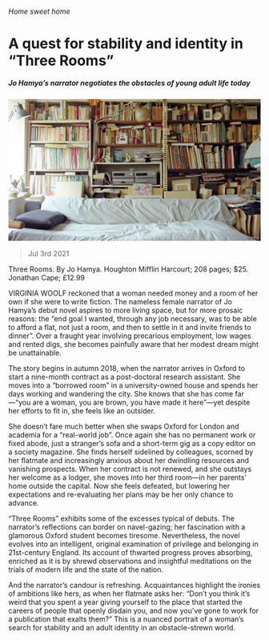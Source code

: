 ###### Home sweet home

# A quest for stability and identity in “Three Rooms” 

##### Jo Hamya’s narrator negotiates the obstacles of young adult life today 

![image](images/20210703_BKP002_0.jpg) 

> Jul 3rd 2021 

Three Rooms. By Jo Hamya. Houghton Mifflin Harcourt; 208 pages; $25. Jonathan Cape; £12.99

VIRGINIA WOOLF reckoned that a woman needed money and a room of her own if she were to write fiction. The nameless female narrator of Jo Hamya’s debut novel aspires to more living space, but for more prosaic reasons: the “end goal I wanted, through any job necessary, was to be able to afford a flat, not just a room, and then to settle in it and invite friends to dinner”. Over a fraught year involving precarious employment, low wages and rented digs, she becomes painfully aware that her modest dream might be unattainable.


The story begins in autumn 2018, when the narrator arrives in Oxford to start a nine-month contract as a post-doctoral research assistant. She moves into a “borrowed room” in a university-owned house and spends her days working and wandering the city. She knows that she has come far—“you are a woman, you are brown, you have made it here”—yet despite her efforts to fit in, she feels like an outsider.

She doesn’t fare much better when she swaps Oxford for London and academia for a “real-world job”. Once again she has no permanent work or fixed abode, just a stranger’s sofa and a short-term gig as a copy editor on a society magazine. She finds herself sidelined by colleagues, scorned by her flatmate and increasingly anxious about her dwindling resources and vanishing prospects. When her contract is not renewed, and she outstays her welcome as a lodger, she moves into her third room—in her parents’ home outside the capital. Now she feels defeated, but lowering her expectations and re-evaluating her plans may be her only chance to advance.

“Three Rooms” exhibits some of the excesses typical of debuts. The narrator’s reflections can border on navel-gazing; her fascination with a glamorous Oxford student becomes tiresome. Nevertheless, the novel evolves into an intelligent, original examination of privilege and belonging in 21st-century England. Its account of thwarted progress proves absorbing, enriched as it is by shrewd observations and insightful meditations on the trials of modern life and the state of the nation.

And the narrator’s candour is refreshing. Acquaintances highlight the ironies of ambitions like hers, as when her flatmate asks her: “Don’t you think it’s weird that you spent a year giving yourself to the place that started the careers of people that openly disdain you, and now you’ve gone to work for a publication that exalts them?” This is a nuanced portrait of a woman’s search for stability and an adult identity in an obstacle-strewn world.

